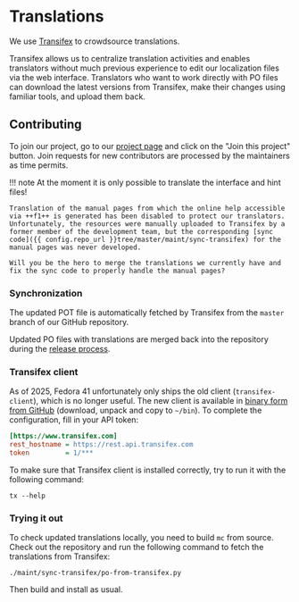# Translations

We use [Transifex](https://www.transifex.com) to crowdsource translations.

Transifex allows us to centralize translation activities and enables translators without much previous experience to edit our localization files via the web interface. Translators who want to work directly with PO files can download the latest versions from Transifex, make their changes using familiar tools, and upload them back.

## Contributing

To join our project, go to our [project page](https://explore.transifex.com/mc/mc/) and click on the "Join this project" button. Join requests for new contributors are processed by the maintainers as time permits.

!!! note
    At the moment it is only possible to translate the interface and hint files!

    Translation of the manual pages from which the online help accessible via ++f1++ is generated has been disabled to protect our translators. Unfortunately, the resources were manually uploaded to Transifex by a former member of the development team, but the corresponding [sync code]({{ config.repo_url }}tree/master/maint/sync-transifex) for the manual pages was never developed.

    Will you be the hero to merge the translations we currently have and fix the sync code to properly handle the manual pages?

### Synchronization

The updated POT file is automatically fetched by Transifex from the `master` branch of our GitHub repository.

Updated PO files with translations are merged back into the repository during the [release process](release-process.md).

### Transifex client

As of 2025, Fedora 41 unfortunately only ships the old client (`transifex-client`), which is no longer useful.  The new client is available in [binary form from GitHub](https://github.com/transifex/cli/releases) (download, unpack and copy to `~/bin`). To complete the configuration, fill in your API token:

```ini title="~/.transifexrc"
[https://www.transifex.com]
rest_hostname = https://rest.api.transifex.com
token         = 1/***
```

To make sure that Transifex client is installed correctly, try to run it with the following command:

```shell
tx --help
```

### Trying it out

To check updated translations locally, you need to build `mc` from source. Check out the repository and run the following command to fetch the translations from Transifex:

```shell
./maint/sync-transifex/po-from-transifex.py
```

Then build and install as usual.
